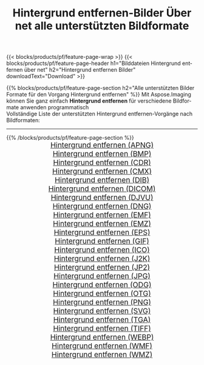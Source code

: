 ﻿---
title: Hintergrund entfernen-Bilder Über net alle unterstützten Bildformate 
weight: 3920
url: /de/net/remove-background 
lang: de
langdirlevel: 2
locales: zh-hans,ja,it,ru,de,es,fr,nl,id,lt,pl,pt,vi,tr,ko,zh-hant,ar,hi,th,sv,cs,uk,he
description: Mit Aspose.Imaging können Sie ganz einfach Hintergrund entfernen Bilder über net
---

{{< blocks/products/pf/feature-page-wrap >}}
{{< blocks/products/pf/feature-page-header h1="Bilddateien Hintergrund entfernen über net" h2="Hintergrund entfernen Bilder" downloadText="Download" >}}


{{% blocks/products/pf/feature-page-section  h2="Alle unterstützten Bilder Formate für den Vorgang Hintergrund entfernen" %}}
Mit Aspose.Imaging können Sie ganz einfach **Hintergrund entfernen** für verschiedene Bildformate anwenden programmatisch
<br/>
Vollständige Liste der unterstützten Hintergrund entfernen-Vorgänge nach Bildformaten:
<hr/>
{{% /blocks/products/pf/feature-page-section %}}
<div class="container-fluid productfamilypage bg-gray">
    <div class="convertypes bg-gray agp-content section">
        <div class="container">
		<div class="row other-converters" style="gap: 10px;font-size: 19px;text-align:center;">
		    <div class='col-md-2 other-converter remove-lp remove-rp'><a href="/imaging/de/net/remove-background/apng" style="padding:15px;">Hintergrund entfernen (APNG)</a></div><div class='col-md-2 other-converter remove-lp remove-rp'><a href="/imaging/de/net/remove-background/bmp" style="padding:15px;">Hintergrund entfernen (BMP)</a></div><div class='col-md-2 other-converter remove-lp remove-rp'><a href="/imaging/de/net/remove-background/cdr" style="padding:15px;">Hintergrund entfernen (CDR)</a></div><div class='col-md-2 other-converter remove-lp remove-rp'><a href="/imaging/de/net/remove-background/cmx" style="padding:15px;">Hintergrund entfernen (CMX)</a></div><div class='col-md-2 other-converter remove-lp remove-rp'><a href="/imaging/de/net/remove-background/dib" style="padding:15px;">Hintergrund entfernen (DIB)</a></div><div class='col-md-2 other-converter remove-lp remove-rp'><a href="/imaging/de/net/remove-background/dicom" style="padding:15px;">Hintergrund entfernen (DICOM)</a></div><div class='col-md-2 other-converter remove-lp remove-rp'><a href="/imaging/de/net/remove-background/djvu" style="padding:15px;">Hintergrund entfernen (DJVU)</a></div><div class='col-md-2 other-converter remove-lp remove-rp'><a href="/imaging/de/net/remove-background/dng" style="padding:15px;">Hintergrund entfernen (DNG)</a></div><div class='col-md-2 other-converter remove-lp remove-rp'><a href="/imaging/de/net/remove-background/emf" style="padding:15px;">Hintergrund entfernen (EMF)</a></div><div class='col-md-2 other-converter remove-lp remove-rp'><a href="/imaging/de/net/remove-background/emz" style="padding:15px;">Hintergrund entfernen (EMZ)</a></div><div class='col-md-2 other-converter remove-lp remove-rp'><a href="/imaging/de/net/remove-background/eps" style="padding:15px;">Hintergrund entfernen (EPS)</a></div><div class='col-md-2 other-converter remove-lp remove-rp'><a href="/imaging/de/net/remove-background/gif" style="padding:15px;">Hintergrund entfernen (GIF)</a></div><div class='col-md-2 other-converter remove-lp remove-rp'><a href="/imaging/de/net/remove-background/ico" style="padding:15px;">Hintergrund entfernen (ICO)</a></div><div class='col-md-2 other-converter remove-lp remove-rp'><a href="/imaging/de/net/remove-background/j2k" style="padding:15px;">Hintergrund entfernen (J2K)</a></div><div class='col-md-2 other-converter remove-lp remove-rp'><a href="/imaging/de/net/remove-background/jp2" style="padding:15px;">Hintergrund entfernen (JP2)</a></div><div class='col-md-2 other-converter remove-lp remove-rp'><a href="/imaging/de/net/remove-background/jpg" style="padding:15px;">Hintergrund entfernen (JPG)</a></div><div class='col-md-2 other-converter remove-lp remove-rp'><a href="/imaging/de/net/remove-background/odg" style="padding:15px;">Hintergrund entfernen (ODG)</a></div><div class='col-md-2 other-converter remove-lp remove-rp'><a href="/imaging/de/net/remove-background/otg" style="padding:15px;">Hintergrund entfernen (OTG)</a></div><div class='col-md-2 other-converter remove-lp remove-rp'><a href="/imaging/de/net/remove-background/png" style="padding:15px;">Hintergrund entfernen (PNG)</a></div><div class='col-md-2 other-converter remove-lp remove-rp'><a href="/imaging/de/net/remove-background/svg" style="padding:15px;">Hintergrund entfernen (SVG)</a></div><div class='col-md-2 other-converter remove-lp remove-rp'><a href="/imaging/de/net/remove-background/tga" style="padding:15px;">Hintergrund entfernen (TGA)</a></div><div class='col-md-2 other-converter remove-lp remove-rp'><a href="/imaging/de/net/remove-background/tiff" style="padding:15px;">Hintergrund entfernen (TIFF)</a></div><div class='col-md-2 other-converter remove-lp remove-rp'><a href="/imaging/de/net/remove-background/webp" style="padding:15px;">Hintergrund entfernen (WEBP)</a></div><div class='col-md-2 other-converter remove-lp remove-rp'><a href="/imaging/de/net/remove-background/wmf" style="padding:15px;">Hintergrund entfernen (WMF)</a></div><div class='col-md-2 other-converter remove-lp remove-rp'><a href="/imaging/de/net/remove-background/wmz" style="padding:15px;">Hintergrund entfernen (WMZ)</a></div>
                </div>
        </div>
    </div>
</div>
<br/>
